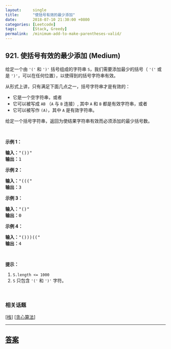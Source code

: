 ```yaml
---
layout:     single
title:      "使括号有效的最少添加"
date:       2018-07-10 21:30:00 +0800
categories: [Leetcode]
tags:       [Stack, Greedy]
permalink:  /minimum-add-to-make-parentheses-valid/
---
```


## 921. 使括号有效的最少添加 (Medium)

<p>给定一个由&nbsp;<code>&#39;(&#39;</code>&nbsp;和&nbsp;<code>&#39;)&#39;</code>&nbsp;括号组成的字符串 <code>S</code>，我们需要添加最少的括号（ <code>&#39;(&#39;</code>&nbsp;或是&nbsp;<code>&#39;)&#39;</code>，可以在任何位置），以使得到的括号字符串有效。</p>

<p>从形式上讲，只有满足下面几点之一，括号字符串才是有效的：</p>

<ul>
	<li>它是一个空字符串，或者</li>
	<li>它可以被写成&nbsp;<code>AB</code>&nbsp;（<code>A</code>&nbsp;与&nbsp;<code>B</code>&nbsp;连接）, 其中&nbsp;<code>A</code> 和&nbsp;<code>B</code>&nbsp;都是有效字符串，或者</li>
	<li>它可以被写作&nbsp;<code>(A)</code>，其中&nbsp;<code>A</code>&nbsp;是有效字符串。</li>
</ul>

<p>给定一个括号字符串，返回为使结果字符串有效而必须添加的最少括号数。</p>

<p>&nbsp;</p>

<p><strong>示例 1：</strong></p>

<pre><strong>输入：</strong>&quot;())&quot;
<strong>输出：</strong>1
</pre>

<p><strong>示例 2：</strong></p>

<pre><strong>输入：</strong>&quot;(((&quot;
<strong>输出：</strong>3
</pre>

<p><strong>示例 3：</strong></p>

<pre><strong>输入：</strong>&quot;()&quot;
<strong>输出：</strong>0
</pre>

<p><strong>示例 4：</strong></p>

<pre><strong>输入：</strong>&quot;()))((&quot;
<strong>输出：</strong>4</pre>

<p>&nbsp;</p>

<p><strong>提示：</strong></p>

<ol>
	<li><code>S.length &lt;= 1000</code></li>
	<li><code>S</code> 只包含&nbsp;<code>&#39;(&#39;</code> 和&nbsp;<code>&#39;)&#39;</code>&nbsp;字符。</li>
</ol>

<p>&nbsp;</p>

### 相关话题
  [[栈](https://github.com/openset/leetcode/tree/master/tag/stack/README.md)]
  [[贪心算法](https://github.com/openset/leetcode/tree/master/tag/greedy/README.md)]

---

## [答案](https://github.com/openset/leetcode/tree/master/problems/minimum-add-to-make-parentheses-valid)
